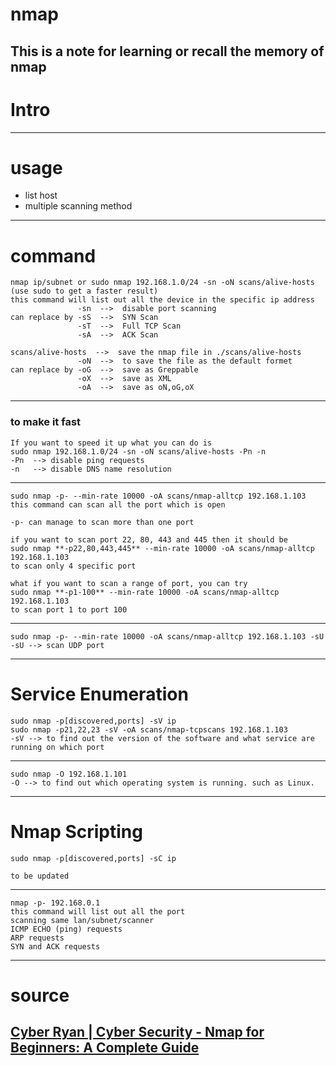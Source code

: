 # nmap
This is a note for learning or recall the memory of nmap
--------------------------------------------------------------------
# Intro

---
# usage
- list host
- multiple scanning method
---
# command
```
nmap ip/subnet or sudo nmap 192.168.1.0/24 -sn -oN scans/alive-hosts 
(use sudo to get a faster result) 
this command will list out all the device in the specific ip address
               -sn  -->  disable port scanning 
can replace by -sS  -->  SYN Scan
               -sT  -->  Full TCP Scan
               -sA  -->  ACK Scan

scans/alive-hosts  -->  save the nmap file in ./scans/alive-hosts
               -oN  -->  to save the file as the default formet
can replace by -oG  -->  save as Greppable
               -oX  -->  save as XML
               -oA  -->  save as oN,oG,oX
```
---
### to make it fast
```
If you want to speed it up what you can do is 
sudo nmap 192.168.1.0/24 -sn -oN scans/alive-hosts -Pn -n
-Pn  --> disable ping requests
-n   --> disable DNS name resolution
```
---
```
sudo nmap -p- --min-rate 10000 -oA scans/nmap-alltcp 192.168.1.103
this command can scan all the port which is open 

-p- can manage to scan more than one port

if you want to scan port 22, 80, 443 and 445 then it should be
sudo nmap **-p22,80,443,445** --min-rate 10000 -oA scans/nmap-alltcp 192.168.1.103
to scan only 4 specific port

what if you want to scan a range of port, you can try
sudo nmap **-p1-100** --min-rate 10000 -oA scans/nmap-alltcp 192.168.1.103
to scan port 1 to port 100
```
---
```
sudo nmap -p- --min-rate 10000 -oA scans/nmap-alltcp 192.168.1.103 -sU
-sU --> scan UDP port
```
---
# Service Enumeration
```
sudo nmap -p[discovered,ports] -sV ip
sudo nmap -p21,22,23 -sV -oA scans/nmap-tcpscans 192.168.1.103
-sV --> to find out the version of the software and what service are running on which port
```
---
```
sudo nmap -O 192.168.1.101
-O --> to find out which operating system is running. such as Linux.
```
---
# Nmap Scripting
```
sudo nmap -p[discovered,ports] -sC ip

to be updated
```
---
```
nmap -p- 192.168.0.1
this command will list out all the port 
scanning same lan/subnet/scanner
ICMP ECHO (ping) requests
ARP requests
SYN and ACK requests
```
---
# source
[Cyber Ryan | Cyber Security - Nmap for Beginners: A Complete Guide](https://youtu.be/z14HC3bJQpQ?si=d8nacpCGvDXhD14H)
---

